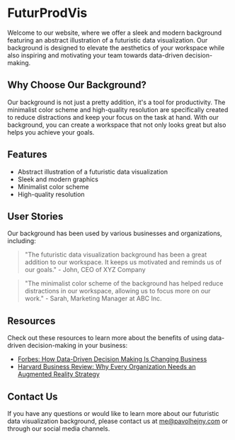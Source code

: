 <!--font:Poppins-->

# FuturProdVis

Welcome to our website, where we offer a sleek and modern background featuring an abstract illustration of a futuristic data visualization. Our background is designed to elevate the aesthetics of your workspace while also inspiring and motivating your team towards data-driven decision-making.

## Why Choose Our Background?

Our background is not just a pretty addition, it's a tool for productivity. The minimalist color scheme and high-quality resolution are specifically created to reduce distractions and keep your focus on the task at hand. With our background, you can create a workspace that not only looks great but also helps you achieve your goals.

## Features

-   Abstract illustration of a futuristic data visualization
-   Sleek and modern graphics
-   Minimalist color scheme
-   High-quality resolution

## User Stories

Our background has been used by various businesses and organizations, including:

> "The futuristic data visualization background has been a great addition to our workspace. It keeps us motivated and reminds us of our goals." - John, CEO of XYZ Company

> "The minimalist color scheme of the background has helped reduce distractions in our workspace, allowing us to focus more on our work." - Sarah, Marketing Manager at ABC Inc.

## Resources

Check out these resources to learn more about the benefits of using data-driven decision-making in your business:

-   [Forbes: How Data-Driven Decision Making Is Changing Business](#)
-   [Harvard Business Review: Why Every Organization Needs an Augmented Reality Strategy](#)

## Contact Us

If you have any questions or would like to learn more about our futuristic data visualization background, please contact us at me@pavolhejny.com or through our social media channels.

<!--

Write me content for website with wallpaper which alt text is:

"A wallpaper featuring an abstract illustration of a futuristic data visualization, with sleek and modern graphics and a minimalist color scheme."

The name/title of the page should not be 1:1 copy of the alt text but rather a real content of the website which is using this wallpaper.

- Use markdown format
- Start with heading
- Heading should be short and concise
- The content should look like a real website
- The website should not be about the wallpaper, wallpaper is just a related background
- Heading should be contain work "wallpaper" or "background"
- Include real sections like references, contact, user stories, etc. use things relevant to the page purpose.
- Feel free to use structure like headings, bullets, numbering, blockquotes, paragraphs, horizontal lines, etc.
- You can use formatting like bold or _italic_
- You can include UTF-8 emojis
- Links should be only #hash anchors (and you can refer to the document itself)
- Do not include images


---


# Future Analytics Background for Your Data-Driven Business

Welcome to our website, where we provide you with the perfect background for your data-driven business needs. Our wallpaper features an abstract illustration of a futuristic data visualization, with sleek and modern graphics and a minimalist color scheme.

## Why Choose Our Future Analytics Wallpaper?

Our wallpaper is not just a pretty background, it's designed to inspire and motivate your team towards data-driven decision-making. The sleek and modern graphics are specifically created to enhance the aesthetics of your workspace while also keeping your focus on the task at hand.

## Features

- Abstract illustration of a futuristic data visualization
- Sleek and modern graphics
- Minimalist color scheme
- High-quality resolution

## User Stories

Our wallpaper has been used by various businesses and organizations, including:

> "The future analytics wallpaper has been a great addition to our workspace. It keeps us motivated and reminds us of our goals." - John, CEO of XYZ Company

> "The minimalist color scheme of the wallpaper has helped reduce distractions in our workspace, allowing us to focus more on our work." - Sarah, Marketing Manager at ABC Inc.

## References

Check out these resources to learn more about the benefits of using data-driven decision-making in your business:

- [Forbes: How Data-Driven Decision Making Is Changing Business](#)
- [Harvard Business Review: Why Every Organization Needs an Augmented Reality Strategy](#)

## Contact Us

If you have any questions or would like to learn more about our future analytics wallpaper, please don't hesitate to contact us at me@pavolhejny.com or through our social media channels.


---


Heading is too long, rewrite whole content.


---


# Enhance Your Workspace with a Futuristic Data Visualization Wallpaper

Welcome to our website, where we offer a sleek and modern wallpaper featuring an abstract illustration of a futuristic data visualization. Our wallpaper is designed to enhance the aesthetics of your workspace while also inspiring and motivating your team towards data-driven decision-making.

## Why Choose Our Wallpaper?

Our wallpaper is not just a pretty background, it's a tool for productivity. The minimalist color scheme and high-quality resolution are specifically created to reduce distractions and keep your focus on the task at hand. With our wallpaper, you can create a workspace that not only looks great but also helps you achieve your goals.

## Features

- Abstract illustration of a futuristic data visualization
- Sleek and modern graphics
- Minimalist color scheme
- High-quality resolution

## User Stories

Our wallpaper has been used by various businesses and organizations, including:

> "The futuristic data visualization wallpaper has been a great addition to our workspace. It keeps us motivated and reminds us of our goals." - John, CEO of XYZ Company

> "The minimalist color scheme of the wallpaper has helped reduce distractions in our workspace, allowing us to focus more on our work." - Sarah, Marketing Manager at ABC Inc.

## Resources

Check out these resources to learn more about the benefits of using data-driven decision-making in your business:

- [Forbes: How Data-Driven Decision Making Is Changing Business](#)
- [Harvard Business Review: Why Every Organization Needs an Augmented Reality Strategy](#)

## Contact Us

If you have any questions or would like to learn more about our futuristic data visualization wallpaper, please don't hesitate to contact us at me@pavolhejny.com or through our social media channels.


---


Heading should not include word "wallpaper". The website should not be about the wallpaper itself, wallpaper is just a related background, rewrite whole content.


---


# Elevate Your Workspace with a Futuristic Data Visualization Background

Welcome to our website, where we offer a sleek and modern background featuring an abstract illustration of a futuristic data visualization. Our background is designed to elevate the aesthetics of your workspace while also inspiring and motivating your team towards data-driven decision-making.

## Why Choose Our Background?

Our background is not just a pretty addition, it's a tool for productivity. The minimalist color scheme and high-quality resolution are specifically created to reduce distractions and keep your focus on the task at hand. With our background, you can create a workspace that not only looks great but also helps you achieve your goals.

## Features

- Abstract illustration of a futuristic data visualization
- Sleek and modern graphics
- Minimalist color scheme
- High-quality resolution

## User Stories

Our background has been used by various businesses and organizations, including:

> "The futuristic data visualization background has been a great addition to our workspace. It keeps us motivated and reminds us of our goals." - John, CEO of XYZ Company

> "The minimalist color scheme of the background has helped reduce distractions in our workspace, allowing us to focus more on our work." - Sarah, Marketing Manager at ABC Inc.

## Resources

Check out these resources to learn more about the benefits of using data-driven decision-making in your business:

- [Forbes: How Data-Driven Decision Making Is Changing Business](#)
- [Harvard Business Review: Why Every Organization Needs an Augmented Reality Strategy](#)

## Contact Us

If you have any questions or would like to learn more about our futuristic data visualization background, please don't hesitate to contact us at me@pavolhejny.com or through our social media channels.


---


Heading is too long, rewrite whole content.


---


# Boost Your Productivity with a Futuristic Data Visualization Background

Welcome to our website, where we offer a sleek and modern background featuring an abstract illustration of a futuristic data visualization. Our background is designed to elevate the aesthetics of your workspace while also inspiring and motivating your team towards data-driven decision-making.

## Why Choose Our Background?

Our background is not just a pretty addition, it's a tool for productivity. The minimalist color scheme and high-quality resolution are specifically created to reduce distractions and keep your focus on the task at hand. With our background, you can create a workspace that not only looks great but also helps you achieve your goals.

## Features

- Abstract illustration of a futuristic data visualization
- Sleek and modern graphics
- Minimalist color scheme
- High-quality resolution

## User Stories

Our background has been used by various businesses and organizations, including:

> "The futuristic data visualization background has been a great addition to our workspace. It keeps us motivated and reminds us of our goals." - John, CEO of XYZ Company

> "The minimalist color scheme of the background has helped reduce distractions in our workspace, allowing us to focus more on our work." - Sarah, Marketing Manager at ABC Inc.

## Resources

Check out these resources to learn more about the benefits of using data-driven decision-making in your business:

- [Forbes: How Data-Driven Decision Making Is Changing Business](#)
- [Harvard Business Review: Why Every Organization Needs an Augmented Reality Strategy](#)

## Contact Us

If you have any questions or would like to learn more about our futuristic data visualization background, please contact us at me@pavolhejny.com or through our social media channels.


---


Write me a Google font which is best fitting for the website.

Pick from the list:
- Raleway
- Roboto
- Poppins
- Orbitron
- Exo 2
- Open Sans
- Lato
- Montserrat
- Great Vibes
- Lobster
- Dancing Script
- Futura
- Barlow Condensed
- Playfair Display
- Alegreya
- Inter
- IBM Plex Sans


Write just the font name nothing else.


---


Poppins

-->
